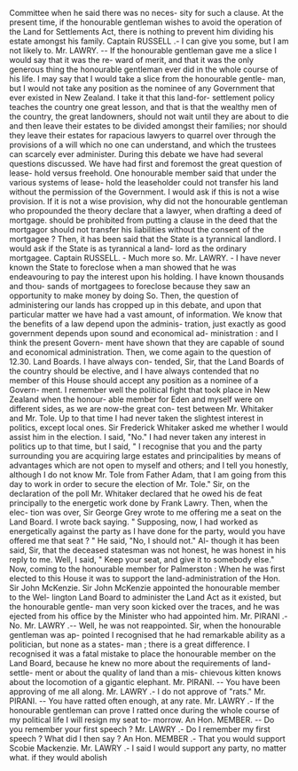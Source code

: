 Committee when he said there was no neces- sity for such a clause. At the present time, if the honourable gentleman wishes to avoid the operation of the Land for Settlements Act, there is nothing to prevent him dividing his estate amongst his family. Captain RUSSELL .- I can give you some, but I am not likely to. Mr. LAWRY. -- If the honourable gentleman gave me a slice I would say that it was the re- ward of merit, and that it was the only generous thing the honourable gentleman ever did in the whole course of his life. I may say that I would take a slice from the honourable gentle- man, but I would not take any position as the nominee of any Government that ever existed in New Zealand. I take it that this land-for- settlement policy teaches the country one great lesson, and that is that the wealthy men of the country, the great landowners, should not wait until they are about to die and then leave their estates to be divided amongst their families; nor should they leave their estates for rapacious lawyers to quarrel over through the provisions of a will which no one can understand, and which the trustees can scarcely ever administer. During this debate we have had several questions discussed. We have had first and foremost the great question of lease- hold versus freehold. One honourable member said that under the various systems of lease- hold the leaseholder could not transfer his land without the permission of the Government. I would ask if this is not a wise provision. If it is not a wise provision, why did not the honourable gentleman who propounded the theory declare that a lawyer, when drafting a deed of mortgage. should be prohibited from putting a clause in the deed that the mortgagor should not transfer his liabilities without the consent of the mortgagee ? Then, it has been said that the State is a tyrannical landlord. I would ask if the State is as tyrannical a land- lord as the ordinary mortgagee. Captain RUSSELL. - Much more so. Mr. LAWRY. - I have never known the State to foreclose when a man showed that he was endeavouring to pay the interest upon his holding. I have known thousands and thou- sands of mortgagees to foreclose because they saw an opportunity to make money by doing So. Then, the question of administering our lands has cropped up in this debate, and upon that particular matter we have had a vast amount, of information. We know that the benefits of a law depend upon the adminis- tration, just exactly as good government depends upon sound and economical ad- ministration : and I think the present Govern- ment have shown that they are capable of sound and economical administration. Then, we come again to the question of 12.30. Land Boards. I have always con- tended, Sir, that the Land Boards of the country should be elective, and I have always contended that no member of this House should accept any position as a nominee of a Govern- ment. I remember well the political fight that took place in New Zealand when the honour- able member for Eden and myself were on different sides, as we are now-the great con- test between Mr. Whitaker and Mr. Tole. Up to that time I had never taken the slightest interest in politics, except local ones. Sir Frederick Whitaker asked me whether I would assist him in the election. I said, "No." I had never taken any interest in politics up to that time, but I said, " I recognise that you and the party surrounding you are acquiring large estates and principalities by means of advantages which are not open to myself and others; and I tell you honestly, although I do not know Mr. Tole from Father Adam, that I am going from this day to work in order to secure the election of Mr. Tole." Sir, on the declaration of the poll Mr. Whitaker declared that he owed his de feat principally to the energetic work done by Frank Lawry. Then, when the elec- tion was over, Sir George Grey wrote to me offering me a seat on the Land Board. I wrote back saying. " Supposing, now, I had worked as energetically against the party as I have done for the party, would you have offered me that seat ? " He said, "No, I should not." Al- though it has been said, Sir, that the deceased statesman was not honest, he was honest in his reply to me. Well, I said, " Keep your seat, and give it to somebody else." Now, coming to the honourable member for Palmerston : When he was first elected to this House it was to support the land-administration of the Hon. Sir John McKenzie. Sir John McKenzie appointed the honourable member to the Wel- lington Land Board to administer the Land Act as it existed, but the honourable gentle- man very soon kicked over the traces, and he was ejected from his office by the Minister who had appointed him. Mr. PIRANI .- No. Mr. LAWRY .-- Well, he was not reappointed. Sir, when the honourable gentleman was ap- pointed I recognised that he had remarkable ability as a politician, but none as a states- man ; there is a great difference. I recognised it was a fatal mistake to place the honourable member on the Land Board, because he knew no more about the requirements of land-settle- ment or about the quality of land than a mis- chievous kitten knows about the locomotion of a gigantic elephant. Mr. PIRANI. -- You have been approving of me all along. Mr. LAWRY .- I do not approve of "rats." Mr. PIRANI. -- You have ratted often enough, at any rate. Mr. LAWRY .- If the honourable gentleman can prove I ratted once during the whole course of my political life I will resign my seat to- morrow. An Hon. MEMBER. -- Do you remember your first speech ? Mr. LAWRY .- Do I remember my first speech ? What did I then say ? An Hon. MEMBER .- That you would support Scobie Mackenzie. Mr. LAWRY .- I said I would support any party, no matter what. if they would abolish 